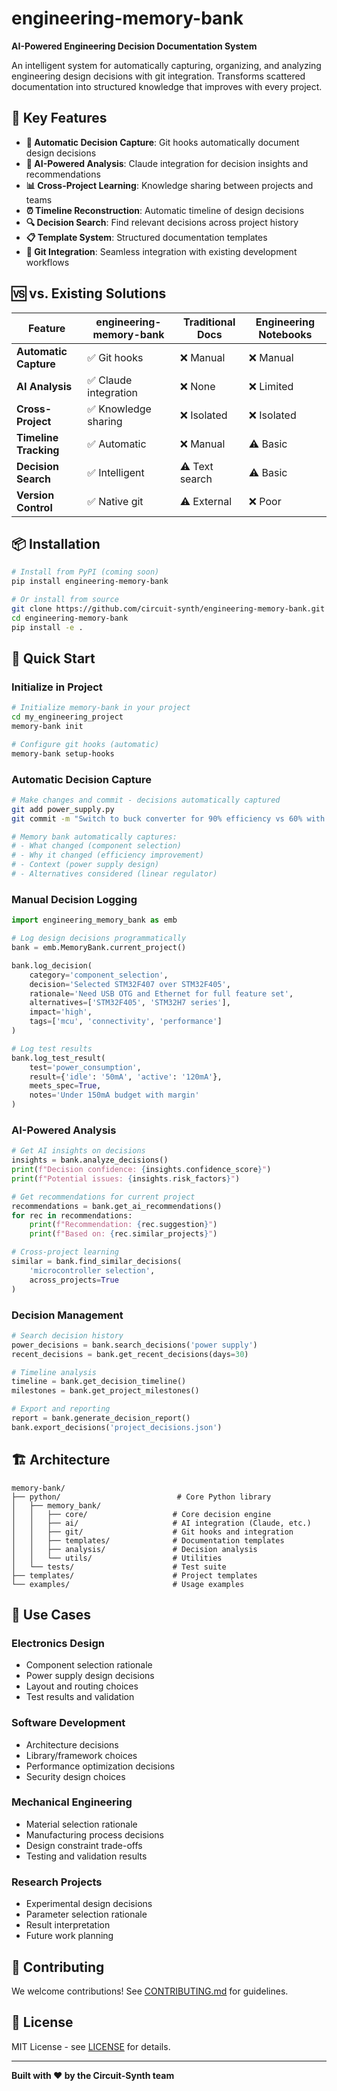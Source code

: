 # engineering-memory-bank

**AI-Powered Engineering Decision Documentation System**

An intelligent system for automatically capturing, organizing, and analyzing engineering design decisions with git integration. Transforms scattered documentation into structured knowledge that improves with every project.

## 🚀 Key Features

- **🧠 Automatic Decision Capture**: Git hooks automatically document design decisions
- **🤖 AI-Powered Analysis**: Claude integration for decision insights and recommendations
- **📊 Cross-Project Learning**: Knowledge sharing between projects and teams
- **⏰ Timeline Reconstruction**: Automatic timeline of design decisions
- **🔍 Decision Search**: Find relevant decisions across project history
- **📋 Template System**: Structured documentation templates
- **🔗 Git Integration**: Seamless integration with existing development workflows

## 🆚 vs. Existing Solutions

| Feature | engineering-memory-bank | Traditional Docs | Engineering Notebooks |
|---------|-------------|------------------|----------------------|
| **Automatic Capture** | ✅ Git hooks | ❌ Manual | ❌ Manual |
| **AI Analysis** | ✅ Claude integration | ❌ None | ❌ Limited |
| **Cross-Project** | ✅ Knowledge sharing | ❌ Isolated | ❌ Isolated |
| **Timeline Tracking** | ✅ Automatic | ❌ Manual | ⚠️ Basic |
| **Decision Search** | ✅ Intelligent | ⚠️ Text search | ⚠️ Basic |
| **Version Control** | ✅ Native git | ⚠️ External | ❌ Poor |

## 📦 Installation

```bash
# Install from PyPI (coming soon)
pip install engineering-memory-bank

# Or install from source
git clone https://github.com/circuit-synth/engineering-memory-bank.git
cd engineering-memory-bank
pip install -e .
```

## 🎯 Quick Start

### Initialize in Project

```bash
# Initialize memory-bank in your project
cd my_engineering_project
memory-bank init

# Configure git hooks (automatic)
memory-bank setup-hooks
```

### Automatic Decision Capture

```bash
# Make changes and commit - decisions automatically captured
git add power_supply.py
git commit -m "Switch to buck converter for 90% efficiency vs 60% with linear reg"

# Memory bank automatically captures:
# - What changed (component selection)
# - Why it changed (efficiency improvement)
# - Context (power supply design)
# - Alternatives considered (linear regulator)
```

### Manual Decision Logging

```python
import engineering_memory_bank as emb

# Log design decisions programmatically
bank = emb.MemoryBank.current_project()

bank.log_decision(
    category='component_selection',
    decision='Selected STM32F407 over STM32F405',
    rationale='Need USB OTG and Ethernet for full feature set',
    alternatives=['STM32F405', 'STM32H7 series'],
    impact='high',
    tags=['mcu', 'connectivity', 'performance']
)

# Log test results
bank.log_test_result(
    test='power_consumption',
    result={'idle': '50mA', 'active': '120mA'},
    meets_spec=True,
    notes='Under 150mA budget with margin'
)
```

### AI-Powered Analysis

```python
# Get AI insights on decisions
insights = bank.analyze_decisions()
print(f"Decision confidence: {insights.confidence_score}")
print(f"Potential issues: {insights.risk_factors}")

# Get recommendations for current project
recommendations = bank.get_ai_recommendations()
for rec in recommendations:
    print(f"Recommendation: {rec.suggestion}")
    print(f"Based on: {rec.similar_projects}")

# Cross-project learning
similar = bank.find_similar_decisions(
    'microcontroller selection',
    across_projects=True
)
```

### Decision Management

```python
# Search decision history
power_decisions = bank.search_decisions('power supply')
recent_decisions = bank.get_recent_decisions(days=30)

# Timeline analysis
timeline = bank.get_decision_timeline()
milestones = bank.get_project_milestones()

# Export and reporting
report = bank.generate_decision_report()
bank.export_decisions('project_decisions.json')
```

## 🏗️ Architecture

```
memory-bank/
├── python/                          # Core Python library
│   ├── memory_bank/
│   │   ├── core/                   # Core decision engine
│   │   ├── ai/                     # AI integration (Claude, etc.)
│   │   ├── git/                    # Git hooks and integration
│   │   ├── templates/              # Documentation templates
│   │   ├── analysis/               # Decision analysis
│   │   └── utils/                  # Utilities
│   └── tests/                      # Test suite
├── templates/                      # Project templates
└── examples/                       # Usage examples
```

## 🧪 Use Cases

### **Electronics Design**
- Component selection rationale
- Power supply design decisions  
- Layout and routing choices
- Test results and validation

### **Software Development**
- Architecture decisions
- Library/framework choices
- Performance optimization decisions
- Security design choices

### **Mechanical Engineering**
- Material selection rationale
- Manufacturing process decisions
- Design constraint trade-offs
- Testing and validation results

### **Research Projects**
- Experimental design decisions
- Parameter selection rationale
- Result interpretation
- Future work planning

## 🤝 Contributing

We welcome contributions! See [CONTRIBUTING.md](CONTRIBUTING.md) for guidelines.

## 📄 License

MIT License - see [LICENSE](LICENSE) for details.

---

**Built with ❤️ by the Circuit-Synth team**